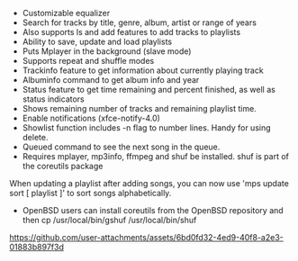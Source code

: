 * Customizable equalizer<br>
* Search for tracks by title, genre, album, artist or range of years<br>
* Also supports ls and add features to add tracks to playlists<br>
* Ability to save, update and load playlists<br>
* Puts Mplayer in the background (slave mode)<br>
* Supports repeat and shuffle modes<br>
* Trackinfo feature to get information about currently playing track<br>
* Albuminfo command to get album info and year<br>
* Status feature to get time remaining and percent finished, as well as status indicators<br>
* Shows remaining number of tracks and remaining playlist time.<br>
* Enable notifications (xfce-notify-4.0)
* Showlist function includes -n flag to number lines. Handy for using delete.
* Queued command to see the next song in the queue.
* Requires mplayer, mp3info, ffmpeg and shuf be installed. shuf is part of the coreutils package

When updating a playlist after adding songs, you can now use 'mps update sort [ playlist ]' to sort songs alphabetically.

* OpenBSD users can install coreutils from the OpenBSD repository and then cp /usr/local/bin/gshuf /usr/local/bin/shuf

https://github.com/user-attachments/assets/6bd0fd32-4ed9-40f8-a2e3-01883b897f3d

